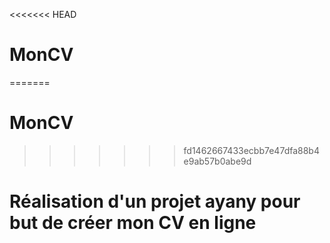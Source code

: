 <<<<<<< HEAD
# MonCV
=======
# MonCV
>>>>>>> fd1462667433ecbb7e47dfa88b4e9ab57b0abe9d
# Réalisation d'un projet ayany pour but de créer mon CV en ligne